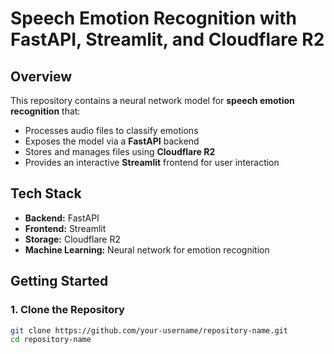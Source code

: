 # **Speech Emotion Recognition with FastAPI, Streamlit, and Cloudflare R2**

## **Overview**
This repository contains a neural network model for **speech emotion recognition** that:  
- Processes audio files to classify emotions  
- Exposes the model via a **FastAPI** backend  
- Stores and manages files using **Cloudflare R2**  
- Provides an interactive **Streamlit** frontend for user interaction  

## **Tech Stack**
- **Backend:** FastAPI  
- **Frontend:** Streamlit  
- **Storage:** Cloudflare R2  
- **Machine Learning:** Neural network for emotion recognition  

## **Getting Started**

### **1. Clone the Repository**
```bash
git clone https://github.com/your-username/repository-name.git
cd repository-name

